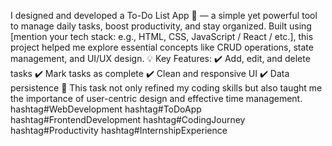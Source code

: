  I designed and developed a To-Do List App 📝 — a simple yet powerful tool to manage daily tasks, boost productivity, and stay organized. Built using [mention your tech stack: e.g., HTML, CSS, JavaScript / React / etc.], this project helped me explore essential concepts like CRUD operations, state management, and UI/UX design.
💡 Key Features:
 ✔️ Add, edit, and delete tasks
 ✔️ Mark tasks as complete
 ✔️ Clean and responsive UI
 ✔️ Data persistence 
🎯 This task not only refined my coding skills but also taught me the importance of user-centric design and effective time management.
hashtag#WebDevelopment hashtag#ToDoApp hashtag#FrontendDevelopment hashtag#CodingJourney hashtag#Productivity hashtag#InternshipExperience
